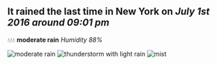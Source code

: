 ## It rained the last time in New York on *July 1st 2016 around 09:01 pm*
💧💧💧  **moderate rain** *Humidity 88%*

![moderate rain](http://openweathermap.org/img/w/10n.png) ![thunderstorm with light rain](http://openweathermap.org/img/w/11n.png) ![mist](http://openweathermap.org/img/w/50n.png)
